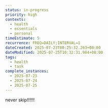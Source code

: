 ```yaml
---
status: in-progress
priority: high
contexts:
  - health
  - essentials
  - personal
timeEstimate: 5
recurrence: FREQ=DAILY;INTERVAL=1
dateCreated: 2025-07-23T00:25:32.263+08:00
dateModified: 2025-07-25T10:32:31.984+08:00
tags:
  - health
  - task
complete_instances:
  - 2025-07-23
  - 2025-07-24
  - 2025-07-25
---
```


never skip!!!!!!


